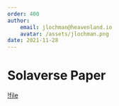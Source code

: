 ```yaml
---
order: 400
author: 
    email: jlochman@heavenland.io
    avatar: /assets/jlochman.png
date: 2021-11-28
---
```


# Solaverse Paper

[!file](../assets/jlochman.png)